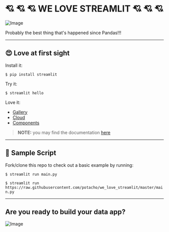 # :cupid: :cupid: :cupid: __WE LOVE STREAMLIT__ :cupid: :cupid: :cupid:

![Image](https://aws1.discourse-cdn.com/business7/uploads/streamlit/original/2X/8/8cb5b6c0e1fe4e4ebfd30b769204c0d30c332fec.png)

Probably the best thing that's happened since Pandas!!!

---

## :heart_eyes: __Love at first sight__

Install it:

`$ pip install streamlit`

Try it:

`$ streamlit hello`

Love it:

- [Gallery](https://streamlit.io/gallery)
- [Cloud](https://streamlit.io/cloud)
- [Components](https://streamlit.io/components)


> __NOTE:__ you may find the documentation [here](https://docs.streamlit.io/library/api-reference)

---

## :gift: __Sample Script__

Fork/clone this repo to check out a basic example by running:

`$ streamlit run main.py`

`$ streamlit run https://raw.githubusercontent.com/potacho/we_love_streamlit/master/main.py`


---

## __Are you ready to build your data app?__
![Image](https://media.giphy.com/media/d2VNDNckZ1OQWbN6/giphy.gif)